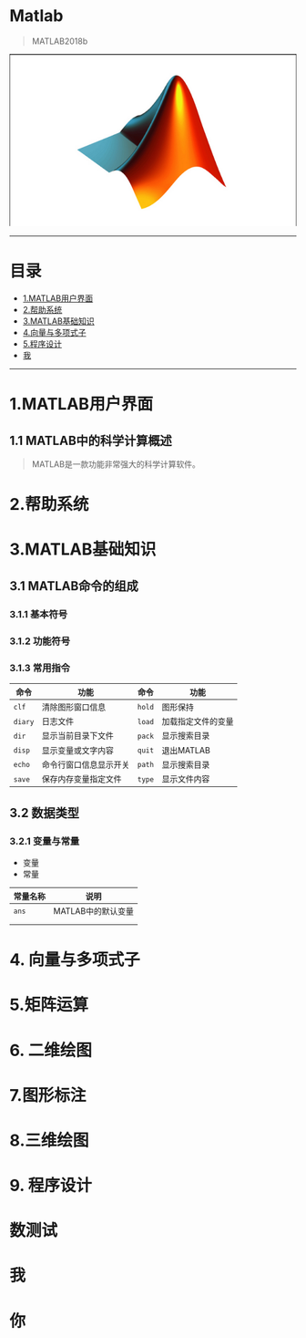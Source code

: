 # Matlab
> MATLAB2018b

![](Imge/CH001/CH00101.png)

---



# 目录
* [1.MATLAB用户界面](#MATLAB用户界面)
* [2.帮助系统](#帮助系统)
* [3.MATLAB基础知识](#MATLAB基础知识)
* [4.向量与多项式子](#向量与多项式子)
* [5.程序设计](#程序设计)
* [我](#我)



---



# 1.MATLAB用户界面

## 1.1 MATLAB中的科学计算概述

> MATLAB是一款功能非常强大的科学计算软件。

# 2.帮助系统



# 3.MATLAB基础知识

## 3.1 MATLAB命令的组成

### 3.1.1 基本符号

### 3.1.2 功能符号



### 3.1.3 常用指令

| 命令    | 功能                   | 命令   | 功能               |
| ------- | ---------------------- | ------ | ------------------ |
| `clf`   | 清除图形窗口信息       | `hold` | 图形保持           |
| `diary` | 日志文件               | `load` | 加载指定文件的变量 |
| `dir`   | 显示当前目录下文件     | `pack` | 显示搜索目录       |
| `disp`  | 显示变量或文字内容     | `quit` | 退出MATLAB         |
| `echo`  | 命令行窗口信息显示开关 | `path` | 显示搜索目录       |
| `save`  | 保存内存变量指定文件   | `type` | 显示文件内容       |



## 3.2 数据类型

### 3.2.1 变量与常量

* 变量
* 常量

| 常量名称 | 说明               |
| -------- | ------------------ |
| `ans`    | MATLAB中的默认变量 |
|          |                    |
|          |                    |



# 4. 向量与多项式子



# 5.矩阵运算

# 6. 二维绘图



# 7.图形标注

# 8.三维绘图

# 9. 程序设计



# 数测试







# 我





# 你



